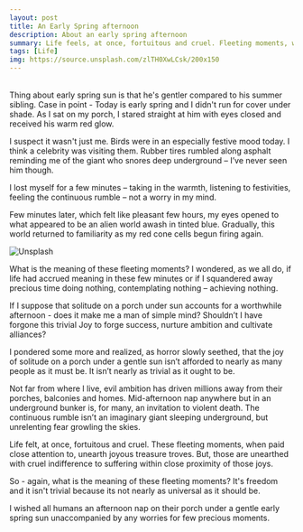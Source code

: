 ```yaml
---
layout: post
title: An Early Spring afternoon
description: About an early spring afternoon
summary: Life feels, at once, fortuitous and cruel. Fleeting moments, when paid close attention to, unearth joyous treasure troves. But, those are unearthed with cruel indifference to suffering in close proximity of those joys.
tags: [Life]
img: https://source.unsplash.com/zlTH0XwLCsk/200x150
---
```

<br>
Thing about early spring sun is that he's gentler compared to his summer sibling. Case in point - Today is early spring and I didn't run for cover under shade. As I sat on my porch, I stared straight at him with eyes closed and received his warm red glow.

I suspect it wasn't just me. Birds were in an especially festive mood today. I think a celebrity was visiting them. Rubber tires rumbled along asphalt reminding me of the giant who snores deep underground – I’ve never seen him though.

I lost myself for a few minutes – taking in the warmth, listening to festivities, feeling the continuous rumble – not a worry in my mind.

Few minutes later, which felt like pleasant few hours, my eyes opened to what appeared to be an alien world awash in tinted blue. Gradually, this world returned to familiarity as my red cone cells begun firing again.

![Unsplash](https://source.unsplash.com/zlTH0XwLCsk/800x450 "Source: unsplash.com/@ray12119")

What is the meaning of these fleeting moments? I wondered, as we all do, if life had accrued meaning in these few minutes or if I squandered away precious time doing nothing, contemplating nothing – achieving nothing.

If I suppose that solitude on a porch under sun accounts for a worthwhile afternoon - does it make me a man of simple mind? Shouldn’t I have forgone this trivial Joy to forge success, nurture ambition and cultivate alliances?

I pondered some more and realized, as horror slowly seethed, that the joy of solitude on a porch under a gentle sun isn’t afforded to nearly as many people as it must be. It isn’t nearly as trivial as it ought to be.

Not far from where I live, evil ambition has driven millions away from their porches, balconies and homes. Mid-afternoon nap anywhere but in an underground bunker is, for many, an invitation to violent death. The continuous rumble isn’t an imaginary giant sleeping underground, but unrelenting fear growling the skies.

Life felt, at once, fortuitous and cruel. These fleeting moments, when paid close attention to, unearth joyous treasure troves. But, those are unearthed with cruel indifference to suffering within close proximity of those joys.

So - again, what is the meaning of these fleeting moments? It's freedom and it isn't trivial because its not nearly as universal as it should be. 

I wished all humans an afternoon nap on their porch under a gentle early spring sun unaccompanied by any worries for few precious moments.
